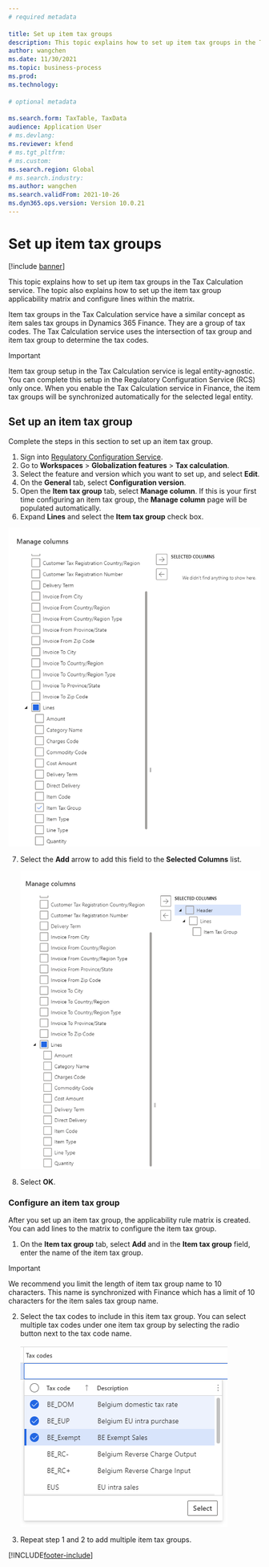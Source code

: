 ```yaml
---
# required metadata 

title: Set up item tax groups
description: This topic explains how to set up item tax groups in the Tax Calculation service. 
author: wangchen
ms.date: 11/30/2021
ms.topic: business-process 
ms.prod:  
ms.technology:  

# optional metadata 

ms.search.form: TaxTable, TaxData   
audience: Application User 
# ms.devlang:  
ms.reviewer: kfend
# ms.tgt_pltfrm:  
# ms.custom:  
ms.search.region: Global
# ms.search.industry: 
ms.author: wangchen
ms.search.validFrom: 2021-10-26 
ms.dyn365.ops.version: Version 10.0.21 
---
```


# Set up item tax groups

[!include [banner](../includes/banner.md)]

This topic explains how to set up item tax groups in the Tax Calculation service. The topic also explains how to set up the item tax group applicability matrix and configure lines within the matrix.

Item tax groups in the Tax Calculation service have a similar concept as item sales tax groups in Dynamics 365 Finance. They are a group of tax codes. The Tax Calculation service uses the intersection of tax group and item tax group to determine the tax codes.

> [!IMPORTANT]
> Item tax group setup in the Tax Calculation service is legal entity-agnostic. You can complete this setup in the Regulatory Configuration Service (RCS) only once. When you enable the Tax Calculation service in Finance, the item tax groups will be synchronized automatically for the selected legal entity.

## Set up an item tax group 

Complete the steps in this section to set up an item tax group.

1. Sign into [Regulatory Configuration Service](https://marketing.configure.global.dynamics.com/).
2. Go to **Workspaces** > **Globalization features** > **Tax calculation**.
3. Select the feature and version which you want to set up, and select **Edit**.
4. On the **General** tab, select **Configuration version**.
5. Open the **Item tax group** tab, select **Manage column**. If this is your first time configuring an item tax group, the **Manage column** page will be populated automatically.
6. Expand **Lines** and select the **Item tax group** check box.

  ![Manage columns page, Item tax group check box.](media/select-item-tax-group.png)

7. Select the **Add** arrow to add this field to the **Selected Columns** list.

   ![Selected columns showing Item tax group is added.](media/add-item-tax-group.png)

8. Select **OK**.

### Configure an item tax group

After you set up an item tax group, the applicability rule matrix is created. You can add lines to the matrix to configure the item tax group.

1. On the **Item tax group** tab, select **Add** and in the **Item tax group** field, enter the name of the item tax group.

  > [!IMPORTANT]
  > We recommend you limit the length of item tax group name to 10 characters. This name is synchronized with Finance which has a limit of 10 characters for the item sales tax group name.

2. Select the tax codes to include in this item tax group. You can select multiple tax codes under one item tax group by selecting the radio button next to the tax code name.

    ![Multiple tax codes selected.](media/multiple-tax-codes-selection.png)

3. Repeat step 1 and 2 to add multiple item tax groups.

[!INCLUDE[footer-include](../../includes/footer-banner.md)]
